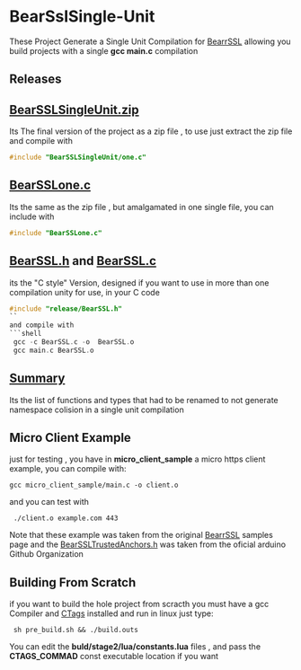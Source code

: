 # BearSslSingle-Unit
These Project Generate a Single Unit Compilation for [BearrSSL](https://bearssl.org/) allowing you build
projects  with a single **gcc main.c** compilation

## Releases
## [BearSSLSingleUnit.zip]()

Its The final version of the project as a zip file , to use just extract the zip file and compile with

```c
#include "BearSSLSingleUnit/one.c"
```
## [BearSSLone.c]()

Its the same as the zip file , but amalgamated in one single file, you can include with

```c
#include "BearSSLone.c"
```
## [BearSSL.h]() and [BearSSL.c]()
its the "C style" Version, designed if you want to use in more than one compilation
unity
for use, in your C code

```c
#include "release/BearSSL.h"
``
and compile with
```shell
 gcc -c BearSSL.c -o  BearSSL.o
 gcc main.c BearSSL.o
 ```
 ## [Summary]()
 Its the list of functions and types that had to be renamed to not generate namespace colision
 in a single unit compilation

## Micro Client Example
just for testing , you have in **micro_client_sample** a micro https client example,
you can compile with:
```shell
gcc micro_client_sample/main.c -o client.o
```
and you can test with
```shell
 ./client.o example.com 443
```
Note that these example was taken from the original  [BearrSSL](https://bearssl.org/)  samples page
and the [BearSSLTrustedAnchors.h](https://github.com/arduino-libraries/ArduinoBearSSL/blob/master/src/BearSSLTrustAnchors.h)
was taken from the oficial arduino Github Organization

## Building From Scratch
if you want to build the hole project from scracth you must have a gcc  Compiler
and [CTags](https://github.com/universal-ctags/ctags) installed and run in linux
just type:
```shel
 sh pre_build.sh && ./build.outs
```
You can edit the **buld/stage2/lua/constants.lua** files , and pass the
**CTAGS_COMMAD** const  executable location if you want
